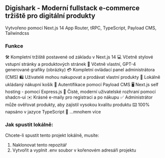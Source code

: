 ## Digishark  - Moderní fullstack e-commerce tržiště pro digitální produkty

Vytvořeno pomocí Next.js 14 App Router, tRPC, TypeScript, Payload CMS, Tailwindcss

### Funkce
🛠️ Kompletní tržiště postavené od základu v Next.js 14
💻 Včetně stylové vstupní stránky a produktových stránek
🎨 Včetně vlastní, GPT-4 generované grafiky (obrázky)
💳 Kompletní ovládací panel administrátora (CMS)
🛍️ Uživatelé mohou nakupovat a prodávat vlastní produkty
🛒 Lokálně ukládaný nákupní košík
🔑 Autentifikace pomocí Payload CMS
🖥️ Next.js self hosting - pomocí Express.js
🌟 Čisté, moderní uživatelské rozhraní pomocí shadcn-ui
✉️ Krásné e-maily pro registraci a po nákupu
✅ Administrátor může ověřovat produkty, aby zajistil vysokou kvalitu produktu
⌨️ 100% napsáno v jazyce TypeScript
🎁 ...mnohem více

### Jak spustit lokálně:

Chcete-li spustit tento projekt lokálně, musíte:
1. Naklonovat tento repozitář
2. Vytvořit a vyplnit .env soubor v kořenovém adresáři projektu
